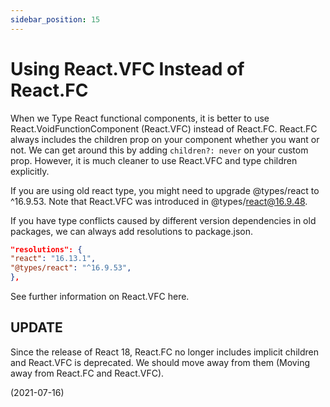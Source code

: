 ```yaml
---
sidebar_position: 15
---
```


# Using React.VFC Instead of React.FC

When we Type React functional components, it is better to use React.VoidFunctionComponent (React.VFC) instead of React.FC. React.FC always includes the children prop on your component whether you want or not. We can get around this by adding `children?: never` on your custom prop. However, it is much cleaner to use React.VFC and type children explicitly.

If you are using old react type, you might need to upgrade @types/react to ^16.9.53. Note that React.VFC was introduced in @types/react@16.9.48.

If you have type conflicts caused by different version dependencies in old packages, we can always add resolutions to package.json.

```json
"resolutions": {
"react": "16.13.1",
"@types/react": "^16.9.53",
},
```

See further information on React.VFC here.

## UPDATE

Since the release of React 18, React.FC no longer includes implicit children and React.VFC is deprecated. We should move away from them (Moving away from React.FC and React.VFC).

(2021-07-16)
